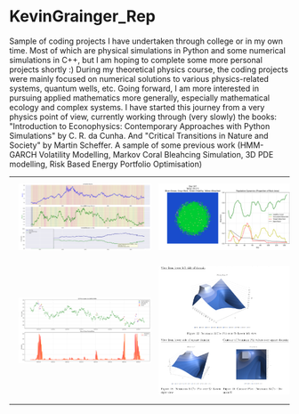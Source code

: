 # KevinGrainger_Rep
Sample of coding projects I have undertaken through college or in my own time.
Most of which are physical simulations in Python and some numerical simulations in C++, but I am hoping to complete some more personal projects shortly :)
During my theoretical physics course, the coding projects were mainly focused on numerical solutions to various physics-related systems, quantum wells, etc.
Going forward, I am more interested in pursuing applied mathematics more generally, especially mathematical ecology and complex systems.
I have started this journey from a very physics point of view, currently working through (very slowly) the books: "Introduction to Econophysics: Contemporary Approaches with Python Simulations" by C. R. da Cunha. And "Critical Transitions in Nature and Society" by Martin Scheffer. 
A sample of some previous work (HMM-GARCH Volatility Modelling,  Markov Coral Bleahcing Simulation, 3D PDE modelling, Risk Based Energy Portfolio Optimisation)
<div align="center">
  <table>
    <tr>
      <td align="center">
        <img src="Energy Portfolio Optimisations.png" alt="Energy Portfolio Optimisations" width="350" style="margin: 10px;">
      </td>
      <td align="center">
        <img src="Coral Bleahcing Sim - Potts model.png" alt="Coral Bleaching Simulation - Potts Model" width="350" style="margin: 10px;">
      </td>
    </tr>
    <tr>
      <td align="center">
        <img src="Hidden Markov Model Oil Volatility Measure.png" alt="Hidden Markov Model Oil Volatility Measure" width="350" style="margin: 10px;">
      </td>
      <td align="center">
        <img src="PDE Plotting.png" alt="PDE Plotting" width="350" style="margin: 10px;">
      </td>
    </tr>
  </table>
</div>
